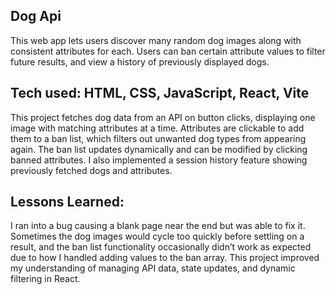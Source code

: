 ## Dog Api
This web app lets users discover many random dog images along with consistent attributes for each. Users can ban certain attribute values to filter future results, and view a history of previously displayed dogs.

## Tech used: HTML, CSS, JavaScript, React, Vite
This project fetches dog data from an API on button clicks, displaying one image with matching attributes at a time. Attributes are clickable to add them to a ban list, which filters out unwanted dog types from appearing again. The ban list updates dynamically and can be modified by clicking banned attributes. I also implemented a session history feature showing previously fetched dogs and attributes.

## Lessons Learned:
I ran into a bug causing a blank page near the end but was able to fix it. Sometimes the dog images would cycle too quickly before settling on a result, and the ban list functionality occasionally didn’t work as expected due to how I handled adding values to the ban array. This project improved my understanding of managing API data, state updates, and dynamic filtering in React.
